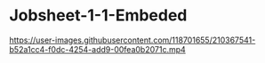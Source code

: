 # Jobsheet-1-1-Embeded

https://user-images.githubusercontent.com/118701655/210367541-b52a1cc4-f0dc-4254-add9-00fea0b2071c.mp4

